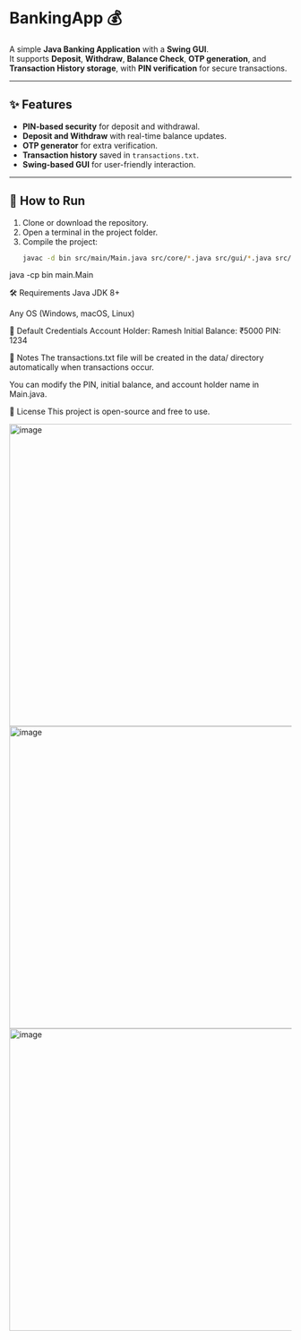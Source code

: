 # BankingApp 💰

A simple **Java Banking Application** with a **Swing GUI**.  
It supports **Deposit**, **Withdraw**, **Balance Check**, **OTP generation**, and **Transaction History storage**, with **PIN verification** for secure transactions.

---

## ✨ Features
- **PIN-based security** for deposit and withdrawal.
- **Deposit and Withdraw** with real-time balance updates.
- **OTP generator** for extra verification.
- **Transaction history** saved in `transactions.txt`.
- **Swing-based GUI** for user-friendly interaction.

---

## 🚀 How to Run
1. Clone or download the repository.
2. Open a terminal in the project folder.
3. Compile the project:
   ```bash
   javac -d bin src/main/Main.java src/core/*.java src/gui/*.java src/utils/*.java
java -cp bin main.Main

🛠 Requirements
Java JDK 8+

Any OS (Windows, macOS, Linux)

🔐 Default Credentials
Account Holder: Ramesh
Initial Balance: ₹5000
PIN: 1234

📌 Notes
The transactions.txt file will be created in the data/ directory automatically when transactions occur.

You can modify the PIN, initial balance, and account holder name in Main.java.

📜 License
This project is open-source and free to use.


<img width="960" height="540" alt="image" src="https://github.com/user-attachments/assets/c53f5a20-6bd9-4b61-88df-be49b955dd79" />

<img width="960" height="540" alt="image" src="https://github.com/user-attachments/assets/714fbb73-9f33-4a15-9284-943efc0d0538" />


<img width="960" height="540" alt="image" src="https://github.com/user-attachments/assets/e173d1ce-fa98-40ff-aa9c-941d0a7eca38" />


